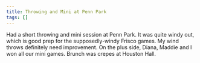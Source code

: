 ```yaml
---
title: Throwing and Mini at Penn Park
tags: []
---
```


Had a short throwing and mini session at Penn Park. It was quite windy out, which is good prep for the supposedly-windy Frisco games. My wind throws definitely need improvement. On the plus side, Diana, Maddie and I won all our mini games. Brunch was crepes at Houston Hall.
